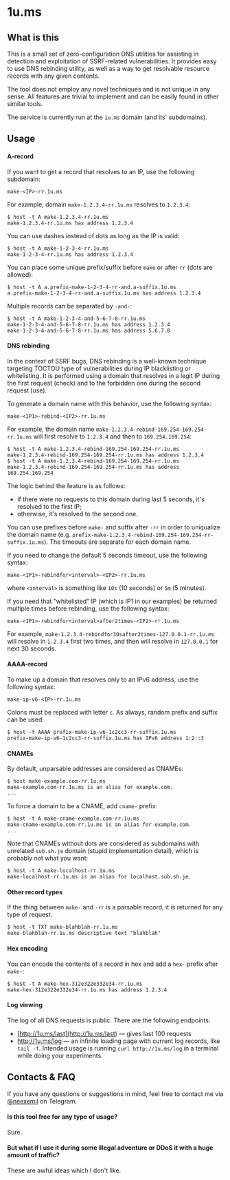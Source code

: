 # 1u.ms

## What is this

This is a small set of zero-configuration DNS utilities for assisting in detection and exploitation of SSRF-related vulnerabilities. It provides easy to use DNS rebinding utility, as well as a way to get resolvable resource records with any given contents.

The tool does not employ any novel techniques and is not unique in any sense. All features are trivial to implement and can be easily found in other similar tools.

The service is currently run at the `1u.ms` domain (and its' subdomains).

## Usage

#### A-record

If you want to get a record that resolves to an IP, use the following subdomain:

`make-<IP>-rr.1u.ms`

For example, domain `make-1.2.3.4-rr.1u.ms` resolves to `1.2.3.4`:

```shell
$ host -t A make-1.2.3.4-rr.1u.ms
make-1.2.3.4-rr.1u.ms has address 1.2.3.4
```

You can use dashes instead of dots as long as the IP is valid:

```shell
$ host -t A make-1-2-3-4-rr.1u.ms
make-1-2-3-4-rr.1u.ms has address 1.2.3.4
```

You can place some unique prefix/suffix before `make` or after `rr` (dots are allowed):

```shell
$ host -t A a.prefix-make-1-2-3-4-rr-and.a-suffix.1u.ms
a.prefix-make-1-2-3-4-rr-and.a-suffix.1u.ms has address 1.2.3.4
```

Multiple records can be separated by `-and-`:

```shell
$ host -t A make-1-2-3-4-and-5-6-7-8-rr.1u.ms
make-1-2-3-4-and-5-6-7-8-rr.1u.ms has address 1.2.3.4
make-1-2-3-4-and-5-6-7-8-rr.1u.ms has address 5.6.7.8
```

#### DNS rebinding

In the context of SSRF bugs, DNS rebinding is a well-known technique targeting TOCTOU type of vulnerabilities during IP blacklisting or whitelisting. It is performed using a domain that resolves in a legit IP during the first request (check) and to the forbidden one during the second request (use).

To generate a domain name with this behavior, use the following syntax:

`make-<IP1>-rebind-<IP2>-rr.1u.ms`

For example, the domain name `make-1.2.3.4-rebind-169.254-169.254-rr.1u.ms` will first resolve to `1.2.3.4` and then to `169.254.169.254`:

```shell
$ host -t A make-1.2.3.4-rebind-169.254-169.254-rr.1u.ms
make-1.2.3.4-rebind-169.254-169.254-rr.1u.ms has address 1.2.3.4
$ host -t A make-1.2.3.4-rebind-169.254-169.254-rr.1u.ms
make-1.2.3.4-rebind-169.254-169.254-rr.1u.ms has address 169.254.169.254
```

The logic behind the feature is as follows:
* if there were no requests to this domain during last 5 seconds, it's resolved to the first IP;
* otherwise, it's resolved to the second one.

You can use prefixes before `make-` and suffix after `-rr` in order to uniqualize the domain name (e.g. `prefix-make-1.2.3.4-rebind-169.254-169.254-rr-suffix.1u.ms`). The timeouts are separate for each domain name.

If you need to change the default 5 seconds timeout, use the following syntax:

`make-<IP1>-rebindfor<interval>-<IP2>-rr.1u.ms`

where `<interval>` is something like `10s` (10 seconds) or `5m` (5 minutes).

If you need that "whitelisted" IP (which is IP1 in our examples) be returned multiple times before rebinding, use the following syntax:

`make-<IP1>-rebindfor<interval>after2times-<IP2>-rr.1u.ms`

For example, `make-1.2.3.4-rebindfor30safter2times-127.0.0.1-rr.1u.ms` will resolve in `1.2.3.4` first two times, and then will resolve in `127.0.0.1` for next 30 seconds.

#### AAAA-record

To make up a domain that resolves only to an IPv6 address, use the following syntax:

`make-ip-v6-<IP>-rr.1u.ms`

Colons must be replaced with letter `c`. As always, random prefix and suffix can be used:

```shell
$ host -t AAAA prefix-make-ip-v6-1c2cc3-rr-suffix.1u.ms
prefix-make-ip-v6-1c2cc3-rr-suffix.1u.ms has IPv6 address 1:2::3
```

#### CNAMEs

By default, unparsable addresses are considered as CNAMEs:

```shell
$ host make-example.com-rr.1u.ms
make-example.com-rr.1u.ms is an alias for example.com.
...
```

To force a domain to be a CNAME, add `cname-` prefix:

```shell
$ host -t A make-cname-example.com-rr.1u.ms
make-cname-example.com-rr.1u.ms is an alias for example.com.
...
```

Note that CNAMEs without dots are considered as subdomains with unrelated `sub.sh.je` domain (stupid implementation detail), which is probably not what you want:

```shell
$ host -t A make-localhost-rr.1u.ms
make-localhost-rr.1u.ms is an alias for localhost.sub.sh.je.
```

#### Other record types

If the thing between `make-` and `-rr` is a parsable record, it is returned for any type of request.

```shell
$ host -t TXT make-blahblah-rr.1u.ms
make-blahblah-rr.1u.ms descriptive text "blahblah"
```

#### Hex encoding

You can encode the contents of a record in hex and add a `hex-` prefix after `make-`:

```shell
$ host -t A make-hex-312e322e332e34-rr.1u.ms
make-hex-312e322e332e34-rr.1u.ms has address 1.2.3.4
```

#### Log viewing

The log of all DNS requests is public. There are the following endpoints:

* [http://1u.ms/last](http://1u.ms/last) — gives last 100 requests
* http://1u.ms/log — an infinite loading page with current log records, like `tail -f`. Intended usage is running `curl http://1u.ms/log` in a terminal while doing your experiments.

## Contacts & FAQ

If you have any questions or suggestions in mind, feel free to contact me via [@neexemil](https://t.me/neexemil) on Telegram.

#### Is this tool free for any type of usage?

Sure.

#### But what if I use it during some illegal adventure or DDoS it with a huge amount of traffic?

These are awful ideas which I don't like.
